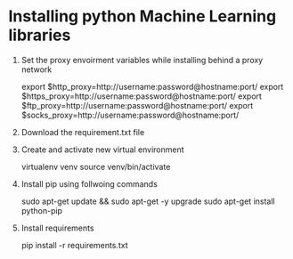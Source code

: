 Installing python Machine Learning libraries
============================================

1. Set the proxy envoirment variables while installing behind a proxy network

	export $http_proxy=http://username:password@hostname:port/
	export $https_proxy=http://username:password@hostname:port/
	export $ftp_proxy=http://username:password@hostname:port/
	export $socks_proxy=http://username:password@hostname:port/

2. Download the requirement.txt file


3. Create and activate new virtual environment
	
	virtualenv venv
	source venv/bin/activate

4. Install pip using follwoing commands

	sudo apt-get update && sudo apt-get -y upgrade
	sudo apt-get install python-pip


5. Install requirements

	pip install -r requirements.txt
